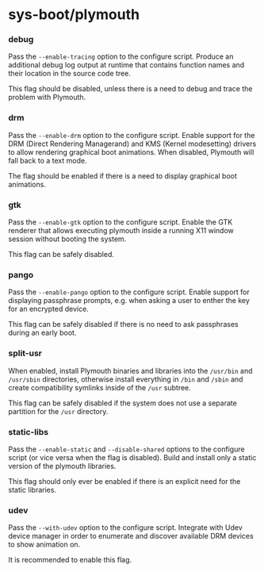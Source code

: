# sys-boot/plymouth

### debug
Pass the `--enable-tracing` option to the configure script. Produce an additional debug log output at runtime that contains function names and their location in the source code tree.

This flag should be disabled, unless there is a need to debug and trace the problem with Plymouth.

### drm
Pass the `--enable-drm` option to the configure script. Enable support for the DRM (Direct Rendering Managerand) and KMS (Kernel modesetting) drivers to allow rendering graphical boot animations. When disabled, Plymouth will fall back to a text mode.

The flag should be enabled if there is a need to display graphical boot animations.

### gtk
Pass the `--enable-gtk` option to the configure script. Enable the GTK renderer that allows executing plymouth inside a running X11 window session without booting the system.

This flag can be safely disabled.

### pango
Pass the `--enable-pango` option to the configure script. Enable support for displaying passphrase prompts, e.g. when asking a user to enther the key for an encrypted device.

This flag can be safely disabled if there is no need to ask passphrases during an early boot.

### split-usr
When enabled, install Plymouth binaries and libraries into the `/usr/bin` and `/usr/sbin` directories, otherwise install everything in `/bin` and `/sbin` and create compatibility symlinks inside of the `/usr` subtree.

This flag can be safely disabled if the system does not use a separate partition for the `/usr` directory.

### static-libs
Pass the `--enable-static` and `--disable-shared` options to the configure script (or vice versa when the flag is disabled). Build and install only a static version of the plymouth libraries.

This flag should only ever be enabled if there is an explicit need for the static libraries.

### udev
Pass the `--with-udev` option to the configure script. Integrate with Udev device manager in order to enumerate and discover available DRM devices to show animation on.

It is recommended to enable this flag.
